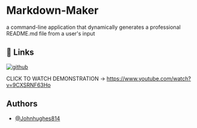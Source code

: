 
# Markdown-Maker

a command-line application that dynamically generates a professional README.md file from a user's input
## 🔗 Links
[![github](https://img.shields.io/badge/GitHub-100000?style=for-the-badge&logo=github&logoColor=white)](https://github.com/Johnhughes814/markdown-maker)

CLICK TO WATCH DEMONSTRATION ->
https://www.youtube.com/watch?v=9CXSRNF63Ho


## Authors

- [@Johnhughes814](https://github.com/Johnhughes814)

